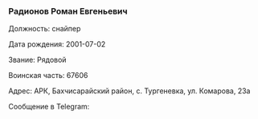 ### Радионов Роман Евгеньевич

Должность: снайпер

Дата рождения: 2001-07-02

Звание: Рядовой

Воинская часть: 67606

Адрес: АРК, Бахчисарайский район, с. Тургеневка, ул. Комарова, 23а

Сообщение в Telegram: []()
